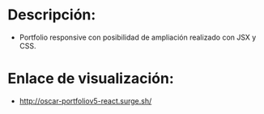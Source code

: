 # Descripción:

- Portfolio responsive con posibilidad de ampliación realizado con JSX y CSS.


# Enlace de visualización:

- http://oscar-portfoliov5-react.surge.sh/

